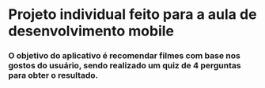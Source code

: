 # Projeto individual feito para a aula de desenvolvimento mobile

### O objetivo do aplicativo é recomendar filmes com base nos gostos do usuário, sendo realizado um quiz de 4 perguntas para obter o resultado.
